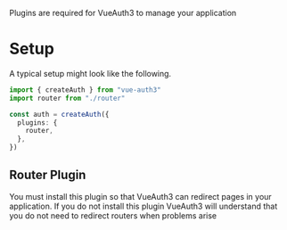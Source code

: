 Plugins are required for VueAuth3 to manage your application

# Setup

A typical setup might look like the following.

```ts
import { createAuth } from "vue-auth3"
import router from "./router"

const auth = createAuth({
  plugins: {
    router,
  },
})
```

## Router Plugin

You must install this plugin so that VueAuth3 can redirect pages in your application. If you do not install this plugin VueAuth3 will understand that you do not need to redirect routers when problems arise

